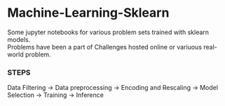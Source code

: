 # Machine-Learning-Sklearn
Some jupyter notebooks for various problem sets trained with sklearn models.
<br>
Problems have been a part of Challenges hosted online or variuous real-world problem.

### STEPS
Data Filtering -> Data preprocessing -> Encoding and Rescaling -> Model Selection -> Training -> Inference
